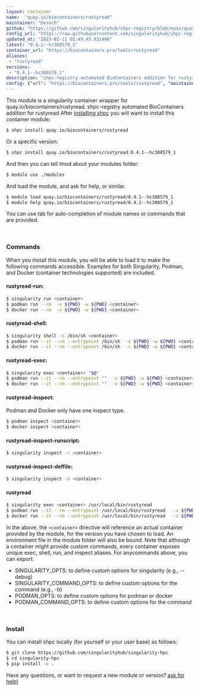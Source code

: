 ```yaml
---
layout: container
name:  "quay.io/biocontainers/rustyread"
maintainer: "@vsoch"
github: "https://github.com/singularityhub/shpc-registry/blob/main/quay.io/biocontainers/rustyread/container.yaml"
config_url: "https://raw.githubusercontent.com/singularityhub/shpc-registry/main/quay.io/biocontainers/rustyread/container.yaml"
updated_at: "2023-02-11 02:49:45.931480"
latest: "0.4.1--hc308579_1"
container_url: "https://biocontainers.pro/tools/rustyread"
aliases:
 - "rustyread"
versions:
 - "0.4.1--hc308579_1"
description: "shpc-registry automated BioContainers addition for rustyread"
config: {"url": "https://biocontainers.pro/tools/rustyread", "maintainer": "@vsoch", "description": "shpc-registry automated BioContainers addition for rustyread", "latest": {"0.4.1--hc308579_1": "sha256:2ef2e411f6a3972971444983dcc8474851104ddb200c2808b9386525c5ccda1a"}, "tags": {"0.4.1--hc308579_1": "sha256:2ef2e411f6a3972971444983dcc8474851104ddb200c2808b9386525c5ccda1a"}, "docker": "quay.io/biocontainers/rustyread", "aliases": {"rustyread": "/usr/local/bin/rustyread"}}
---
```


This module is a singularity container wrapper for quay.io/biocontainers/rustyread.
shpc-registry automated BioContainers addition for rustyread
After [installing shpc](#install) you will want to install this container module:


```bash
$ shpc install quay.io/biocontainers/rustyread
```

Or a specific version:

```bash
$ shpc install quay.io/biocontainers/rustyread:0.4.1--hc308579_1
```

And then you can tell lmod about your modules folder:

```bash
$ module use ./modules
```

And load the module, and ask for help, or similar.

```bash
$ module load quay.io/biocontainers/rustyread/0.4.1--hc308579_1
$ module help quay.io/biocontainers/rustyread/0.4.1--hc308579_1
```

You can use tab for auto-completion of module names or commands that are provided.

<br>

### Commands

When you install this module, you will be able to load it to make the following commands accessible.
Examples for both Singularity, Podman, and Docker (container technologies supported) are included.

#### rustyread-run:

```bash
$ singularity run <container>
$ podman run --rm  -v ${PWD} -w ${PWD} <container>
$ docker run --rm  -v ${PWD} -w ${PWD} <container>
```

#### rustyread-shell:

```bash
$ singularity shell -s /bin/sh <container>
$ podman run --it --rm --entrypoint /bin/sh  -v ${PWD} -w ${PWD} <container>
$ docker run --it --rm --entrypoint /bin/sh  -v ${PWD} -w ${PWD} <container>
```

#### rustyread-exec:

```bash
$ singularity exec <container> "$@"
$ podman run --it --rm --entrypoint ""  -v ${PWD} -w ${PWD} <container> "$@"
$ docker run --it --rm --entrypoint ""  -v ${PWD} -w ${PWD} <container> "$@"
```

#### rustyread-inspect:

Podman and Docker only have one inspect type.

```bash
$ podman inspect <container>
$ docker inspect <container>
```

#### rustyread-inspect-runscript:

```bash
$ singularity inspect -r <container>
```

#### rustyread-inspect-deffile:

```bash
$ singularity inspect -d <container>
```


#### rustyread

```bash
$ singularity exec <container> /usr/local/bin/rustyread
$ podman run --it --rm --entrypoint /usr/local/bin/rustyread   -v ${PWD} -w ${PWD} <container> -c " $@"
$ docker run --it --rm --entrypoint /usr/local/bin/rustyread   -v ${PWD} -w ${PWD} <container> -c " $@"
```



In the above, the `<container>` directive will reference an actual container provided
by the module, for the version you have chosen to load. An environment file in the
module folder will also be bound. Note that although a container
might provide custom commands, every container exposes unique exec, shell, run, and
inspect aliases. For anycommands above, you can export:

 - SINGULARITY_OPTS: to define custom options for singularity (e.g., --debug)
 - SINGULARITY_COMMAND_OPTS: to define custom options for the command (e.g., -b)
 - PODMAN_OPTS: to define custom options for podman or docker
 - PODMAN_COMMAND_OPTS: to define custom options for the command

<br>

### Install

You can install shpc locally (for yourself or your user base) as follows:

```bash
$ git clone https://github.com/singularityhub/singularity-hpc
$ cd singularity-hpc
$ pip install -e .
```

Have any questions, or want to request a new module or version? [ask for help!](https://github.com/singularityhub/singularity-hpc/issues)